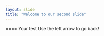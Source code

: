 ```yaml
---
layout: slide
title: "Welcome to our second slide"
---
```

====
Your test
Use the left arrow to go back!

